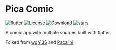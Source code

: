 # Pica Comic

[![flutter](https://img.shields.io/badge/flutter-3.24.3-blue)](https://flutter.dev/)
[![License](https://img.shields.io/github/license/lings03/PicaComic)](https://github.com/lings03/PicaComic/blob/master/LICENSE)
[![Download](https://img.shields.io/github/v/release/lings03/PicaComic)](https://github.com/lings03/PicaComic/releases)
[![stars](https://img.shields.io/github/stars/lings03/PicaComic)](https://github.com/lings03/PicaComic/stargazers)

A comic app with multiple sources built with flutter.

Folked from [wgh136](https://github.com/wgh136/PicaComic) and [Pacalini](https://github.com/Pacalini/PicaComic)
